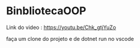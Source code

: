 # BinbliotecaOOP


Link do video : https://youtu.be/Chk_gtjYuZo



faça um clone do projeto e de dotnet run no vscode 
